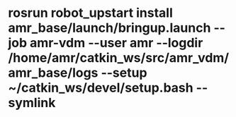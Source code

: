 # rosrun robot_upstart install amr_base/launch/bringup.launch --job amr-vdm --user amr --logdir /home/amr/catkin_ws/src/amr_vdm/amr_base/logs --setup ~/catkin_ws/devel/setup.bash --symlink